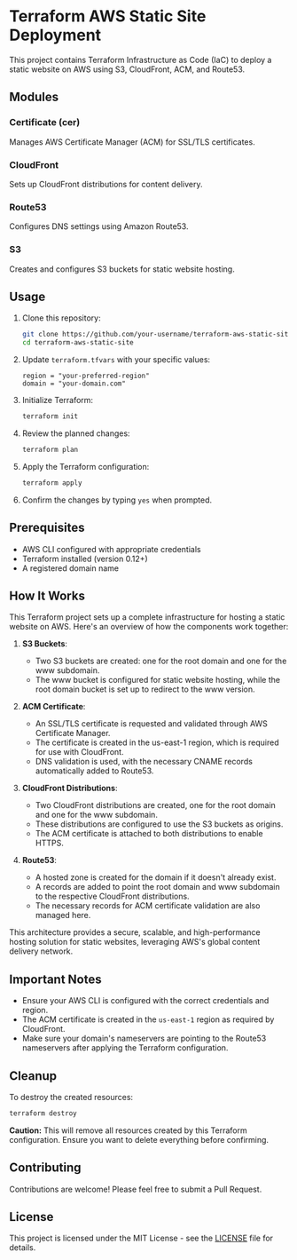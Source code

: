 # Terraform AWS Static Site Deployment

This project contains Terraform Infrastructure as Code (IaC) to deploy a static website on AWS using S3, CloudFront, ACM, and Route53.

## Modules

### Certificate (cer)
Manages AWS Certificate Manager (ACM) for SSL/TLS certificates.

### CloudFront
Sets up CloudFront distributions for content delivery.

### Route53
Configures DNS settings using Amazon Route53.

### S3
Creates and configures S3 buckets for static website hosting.

## Usage

1. Clone this repository:
   ```bash
   git clone https://github.com/your-username/terraform-aws-static-site.git
   cd terraform-aws-static-site
   ```

2. Update `terraform.tfvars` with your specific values:
   ```hcl
   region = "your-preferred-region"
   domain = "your-domain.com"
   ```

3. Initialize Terraform:
   ```bash
   terraform init
   ```

4. Review the planned changes:
   ```bash
   terraform plan
   ```

5. Apply the Terraform configuration:
   ```bash
   terraform apply
   ```

6. Confirm the changes by typing `yes` when prompted.

## Prerequisites

- AWS CLI configured with appropriate credentials
- Terraform installed (version 0.12+)
- A registered domain name

## How It Works

This Terraform project sets up a complete infrastructure for hosting a static website on AWS. Here's an overview of how the components work together:

1. **S3 Buckets**: 
   - Two S3 buckets are created: one for the root domain and one for the www subdomain.
   - The www bucket is configured for static website hosting, while the root domain bucket is set up to redirect to the www version.

2. **ACM Certificate**:
   - An SSL/TLS certificate is requested and validated through AWS Certificate Manager.
   - The certificate is created in the us-east-1 region, which is required for use with CloudFront.
   - DNS validation is used, with the necessary CNAME records automatically added to Route53.

3. **CloudFront Distributions**:
   - Two CloudFront distributions are created, one for the root domain and one for the www subdomain.
   - These distributions are configured to use the S3 buckets as origins.
   - The ACM certificate is attached to both distributions to enable HTTPS.

4. **Route53**:
   - A hosted zone is created for the domain if it doesn't already exist.
   - A records are added to point the root domain and www subdomain to the respective CloudFront distributions.
   - The necessary records for ACM certificate validation are also managed here.

This architecture provides a secure, scalable, and high-performance hosting solution for static websites, leveraging AWS's global content delivery network.

## Important Notes

- Ensure your AWS CLI is configured with the correct credentials and region.
- The ACM certificate is created in the `us-east-1` region as required by CloudFront.
- Make sure your domain's nameservers are pointing to the Route53 nameservers after applying the Terraform configuration.

## Cleanup

To destroy the created resources:

```bash
terraform destroy
```

**Caution:** This will remove all resources created by this Terraform configuration. Ensure you want to delete everything before confirming.

## Contributing

Contributions are welcome! Please feel free to submit a Pull Request.

## License

This project is licensed under the MIT License - see the [LICENSE](LICENSE) file for details.